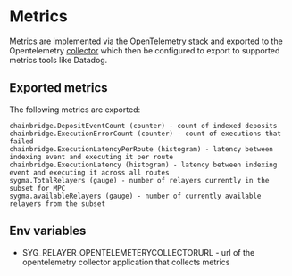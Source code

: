 # Metrics
Metrics are implemented via the OpenTelemetry [stack](https://opentelemetry.io/) and exported to the Opentelemetry [collector](https://opentelemetry.io/docs/collector/) which then be configured to export to supported metrics tools like Datadog.

## Exported metrics
The following metrics are exported:
```
chainbridge.DepositEventCount (counter) - count of indexed deposits
chainbridge.ExecutionErrorCount (counter) - count of executions that failed
chainbridge.ExecutionLatencyPerRoute (histogram) - latency between indexing event and executing it per route
chainbridge.ExecutionLatency (histogram) - latency between indexing event and executing it across all routes
sygma.TotalRelayers (gauge) - number of relayers currently in the subset for MPC
sygma.availableRelayers (gauge) - number of currently available relayers from the subset

```

## Env variables
- SYG_RELAYER_OPENTELEMETERYCOLLECTORURL - url of the opentelemetry collector application that collects metrics
